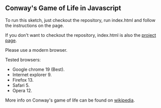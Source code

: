Conway's Game of Life in Javascript
-----------------------------------

To run this sketch, just checkout the repository, run index.html and follow the instructions on the page. 

If you don't want to checkout the repository, index.html is also the [project page](http://rrhvella.github.com/js-conways-game-of-life/).

Please use a modern browser.

Tested browsers:

- Google chrome 19 (Best).
- Internet explorer 9.
- Firefox 13.
- Safari 5.
- Opera 12.

More info on Conway's game of life can be found on [wikipedia](http://en.wikipedia.org/wiki/Conway's_Game_of_Life).

